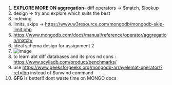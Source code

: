 1. **EXPLORE MORE ON aggregation**- diff operators -> $match, $lookup
2. design -> try and explore which suits the best
3. indexing
4. limits, skips -> https://www.w3resource.com/mongodb/mongodb-skip-limit.php
5. https://www.mongodb.com/docs/manual/reference/operator/aggregation/match/
6. Ideal schema design for assignment 2
7. ![image](https://github.com/user-attachments/assets/5bfabb60-3446-4ef9-9ce5-b9e737e5980d)
8. to learn abt diff databases and its pros nd cons : https://www.scylladb.com/product/benchmarks/
9. use https://www.geeksforgeeks.org/mongodb-arrayelemat-operator/?ref=lbp instead of $unwind command
10. **GFG** is better!! dont waste time on MONGO docs
